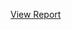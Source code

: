 [View Report](https://github.com/William-07/Tesla-Stock-Return-Enhancing-with-Deep-Learning-and-Time-Series-Analysis/blob/main/Report/DEEP_LEARNING_FOR_ENHANCED_TESLA_STOCK_PRICE_PREDICTION__INTEGRATING_TRADING_DATA_WITH_SOCIAL_SENTIMENT_ANALYSIS.pdf)
